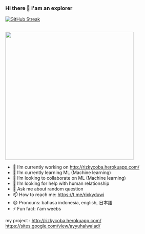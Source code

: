 ### Hi there 👋 i'am an explorer 
[![GitHub Streak](https://github-readme-streak-stats.herokuapp.com?user=rixkyduwi&theme=dark&date_format=j%20M%5B%20Y%5D&locale=ja&currStreakNum=DD2727&fire=DD2727&stroke=4BDD04)](https://git.io/streak-stats)

<br>
<img src="https://github-readme-stats.vercel.app/api?username=rixkyduwi&show_icons=true&theme=ADD_THEME_HERE" width="400"><br>

- 🔭 I’m currently working on http://rizkycoba.herokuapp.com/  
- 🌱 I’m currently learning ML (Machine learning)
- 👯 I’m looking to collaborate on ML (Machine learning)
- 🤔 I’m looking for help with human relationship
- 💬 Ask me about random question
- 📫 How to reach me: https://t.me/rixkyduwi
- 😄 Pronouns: bahasa indonesia, english, 日本語 
- ⚡ Fun fact: i'am weebs 

my project :
http://rizkycoba.herokuapp.com/ 
https://sites.google.com/view/ayyuhalwalad/
